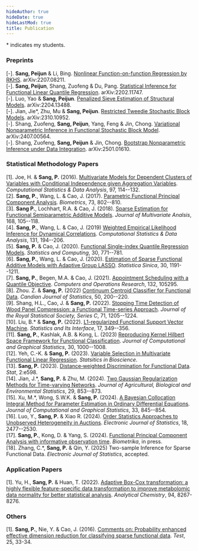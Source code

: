 ```yaml
---
hideAuthor: true
hideDate: true
hideLastMod: true
title: Publication
---
```


\* indicates my students.

### Preprints

[-]. **Sang, Peijun** & Li, Bing. [Nonlinear Function-on-function Regression by RKHS](https://arxiv.org/abs/2207.08211). arXiv:2207.08211.\
[-]. **Sang, Peijun**, Shang, Zuofeng & Du, Pang. [Statistical Inference for Functional Linear Quantile Regression](https://arxiv.org/abs/2202.11747). arXiv:2202.11747.\
[-]. Luo, Yao & **Sang, Peijun**. [Penalized Sieve Estimation of Structural Models](https://arxiv.org/abs/2204.13488). arXiv:2204.13488.\
[-]. Jian, Jie\*, Zhu, Mu & **Sang, Peijun**. [Restricted Tweedie Stochastic Block Models](https://arxiv.org/abs/2310.10952). arXiv:2310.10952.\
[-]. Shang, Zuofeng, **Sang, Peijun**, Yang, Feng & Jin, Chong. [Variational Nonparametric Inference in Functional Stochastic Block Model](https://arxiv.org/abs/2407.00564). arXiv:2407.00564.\
[-]. Shang, Zuofeng, **Sang, Peijun** & Jin, Chong. [Bootstrap Nonparametric Inference under Data Integration](https://arxiv.org/abs/2501.01610). arXiv:2501.01610.

### Statistical Methodology Papers

[1]. Joe, H. & **Sang, P.** (2016). [Multivariate Models for Dependent Clusters of Variables with Conditional Independence given Aggregation Variables](https://www.sciencedirect.com/science/article/pii/S0167947315003011). *Computational Statistics & Data Analysis*, 97, 114--132.\
[2]. **Sang, P.**, Wang, L. & Cao, J. (2017). [Parametric Functional Principal Component Analysis](https://onlinelibrary.wiley.com/doi/10.1111/biom.12641). *Biometrics*, 73, 802--810.\
[3]. **Sang P.**, Lochhart, R.A. & Cao, J. (2018). [Sparse Estimation for Functional Semiparametric Additive Models](https://www.sciencedirect.com/science/article/pii/S0047259X18303385). *Journal of Multivariate Analsis*, 168, 105--118.\
[4]. **Sang, P.**, Wang, L. & Cao, J. (2019) [Weighted Empirical Likelihood Inference for Dynamical Correlations](https://www.sciencedirect.com/science/article/pii/S0167947318301695). *Computational Statistics & Data Analysis*, 131, 194--206.\
[5]. **Sang, P.** & Cao, J. (2020). [Functional Single-index Quantile Regression Models](https://link.springer.com/article/10.1007/s11222-019-09917-6). *Statistics and Computing*, 30, 771--781.\
[6]. **Sang, P.**, Wang, L. & Cao, J. (2020). [Estimation of Sparse Functional Additive Models with Adaptive Group LASSO](https://www3.stat.sinica.edu.tw/statistica/J30N3/J30N33/J30N33.html). *Statistica Sinica*, 30, 1191--1211.\
[7]. **Sang, P.**, Begen, M.A. & Cao, J. (2021). [Appointment Scheduling with a Quantile Objective](https://www.sciencedirect.com/science/article/pii/S0305054821000873). *Computers and Operations Research*, 132, 105295.\
[8]. Zhou. Z. & **Sang, P.** (2022) [Continuum Centroid Classifier for Functional Data](https://onlinelibrary.wiley.com/doi/full/10.1002/cjs.11624). *Candian Journal of Statistics*, 50, 200--220.\
[9]. Shang, H.L., Cao, J. & **Sang, P.** (2022). [Stopping Time Detection of Wood Panel Compression: a Functional Time-series Approach](https://academic.oup.com/jrsssc/article/71/5/1205/7073314). *Journal of the Royal Statistical Society, Series C*, 71, 1205--1224.\
[10]. Liu, B.\* & **Sang, P.** (2022). [L1-regularized Functional Support Vector Machine](https://link.intlpress.com/JDetail/1830854179460599809). *Statistics and Its Interface*, 17, 349--356.\
[11]. **Sang, P.**, Kashlak, A.B. & Kong, L. (2023) [Reproducing Kernel Hilbert Space Framework for Functional Classification](https://www.google.com/search?client=firefox-b-d&q=Reproducing+kernel+Hilbert+space+framework+for+functional+classification). *Journal of Computational and Graphical Statistics*, 30, 1000--1008.\
[12]. Yeh, C.-K. & **Sang, P.** (2023). [Variable Selection in Multivariate Functional Linear Regression](https://www.google.com/search?client=firefox-b-d&q=Variable+selection+in+multivariate+functional+linear+regression). *Statsitics in Bioscience*.\
[13]. **Sang, P.** (2023). [Distance‐weighted Discrimination for Functional Data](https://onlinelibrary.wiley.com/doi/full/10.1002/sta4.598). *Stat*, 2:e598.\
[14]. Jian, J.\*, **Sang, P.** & Zhu, M. (2024). [Two Gaussian Regularization Methods for Time-varying Networks](https://link.springer.com/article/10.1007/s13253-023-00591-w). *Journal of Agricultural, Biological and Environmental Statistics*, 29, 853--873.\
[15]. Xu, M.\*, Wong, S.W.K. & **Sang, P.** (2024). [A Bayesian Collocation Integral Method for Parameter Estimation in Ordinary Differential Equations](https://www.tandfonline.com/doi/full/10.1080/10618600.2024.2302528). *Journal of Computational and Graphical Statistics*, 33, 845--854.\
[16]. Luo, Y., **Sang, P.** & Xiao R. (2024). [Order Statistics Approaches to Unobserved Heterogeneity in Auctions](https://projecteuclid.org/journals/electronic-journal-of-statistics/volume-18/issue-1/Order-statistics-approaches-to-unobserved-heterogeneity-in-auctions/10.1214/24-EJS2258.full). *Electronic Journal of Statistics*, 18, 2477--2530.\
[17]. **Sang, P.**, Kong, D. & Yang, S. (2024). [Functional Principal Component Analysis with informative observation time](https://academic.oup.com/biomet/advance-article/doi/10.1093/biomet/asae055/7825363?searchresult=1). *Biometrika*, in press.\
[18]. Zhang, C.\*, **Sang, P.** & Qin, Y. (2025) Two-sample Inference for Sparse Functional Data. *Electronic Journal of Statistics*, accepted.

### Application Papers

[1]. Yu, H., **Sang, P.** & Huan, T. (2022). [Adaptive Box-Cox transformation: a highly flexible feature-specific data transformation to improve metabolomic data normality for better statistical analysis](https://pubs.acs.org/doi/10.1021/acs.analchem.2c00503). *Analytical Chemistry*, 94, 8267-8276.

### Others

[1]. **Sang, P.**, Nie, Y. & Cao, J. (2016). [Comments on: Probability enhanced effective dimension reduction for classifying sparse functional data](https://link.springer.com/content/pdf/10.1007/s11749-015-0473-z.pdf?utm_source=scopus&getft_integrator=scopus). *Test*, 25, 33-34.
